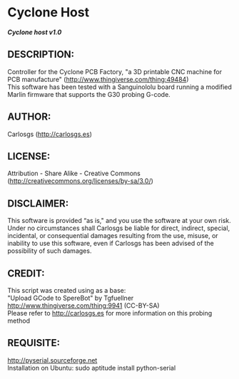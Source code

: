 Cyclone Host  
===================

_**Cyclone host v1.0**_  
 
DESCRIPTION:  
--
Controller for the Cyclone PCB Factory, "a 3D printable CNC machine for PCB manufacture" (http://www.thingiverse.com/thing:49484)  
This software has been tested with a Sanguinololu board running a modified Marlin firmware that supports the G30 probing G-code.  
 
AUTHOR:  
--
Carlosgs (http://carlosgs.es)

LICENSE:  
--
Attribution - Share Alike - Creative Commons (http://creativecommons.org/licenses/by-sa/3.0/)  
 
DISCLAIMER:  
--
This software is provided “as is," and you use the software at your own risk. Under no circumstances shall Carlosgs be liable for direct, indirect, special, incidental, or consequential damages resulting from the use, misuse, or inability to use this software, even if Carlosgs has been advised of the possibility of such damages.  

CREDIT:  
--
This script was created using as a base:  
"Upload GCode to SpereBot" by Tgfuellner http://www.thingiverse.com/thing:9941 (CC-BY-SA)  
Please refer to http://carlosgs.es for more information on this probing method  
 
REQUISITE:  
--
http://pyserial.sourceforge.net  
Installation on Ubuntu: sudo aptitude install python-serial  

